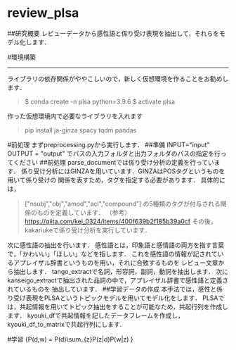 # review_plsa


##研究概要
レビューデータから感性語と係り受け表現を抽出して，それらをモデル化します．

#環境構築
***
ライブラリの依存関係がややこしいので，新しく仮想環境を作ることをお勧めします．
> $ conda create -n plsa python=3.9.6
> $ activate plsa

作った仮想環境内で必要なライブラリを入れます
> pip install ja-ginza spacy tqdm pandas

#前処理
まずpreprocessing.pyから実行します．
##準備
INPUT="input"
OUTPUT = "output"
でパスの入力フォルダと出力フォルダのパスの指定を行ってください
##前処理
parse_documentでは係り受け分析の定義を行っています．
係り受け分析にはGINZAを用いています．GINZAはPOSタグというものを用いて係り受けの
関係を表すため，タグを指定する必要があります．
具体的には，
>["nsubj","obj","amod","acl","compound"]
の5種類のタグが付与される関係のものを定義しています．
（参考）https://qiita.com/kei_0324/items/400f639b2f185b39a0cf
その後，kakariukeで係り受け分析を実行しています．

次に感性語の抽出を行います．
感性語とは，印象語と感情語の両方を指す言葉で，「かわいい」「ほしい」などを指します．
これを感性語の情報が記されているアプレイザル辞書というものを用い，それに合致するものを
レビュー文章から抽出します．
tango_extractで名詞，形容詞，副詞，動詞を抽出します．
次にkanseigo_extractで抽出された品詞の中で，アプレイザル辞書で感性語と定義されているものを
抽出しています．
##学習データの作成
本手法では，感性と係り受け表現をPLSAというトピックモデルを用いてモデル化をします．
PLSAでは，共起情報を用いてトピック抽出をすることが可能なため，共起行列を作成します．
kyouki_dfで共起情報を記したデータフレームを作成し，kyouki_df_to_matrixで共起行列にします.

#学習
{P(d,w) = P(d)\sum_{z}P(z|d)P(w|z)
}


